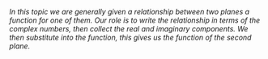 *In this topic we are generally given a relationship between two planes a function for one of them. Our role is to write the relationship in terms of the complex numbers, then collect the real and imaginary components. We then substitute into the function, this gives us the function of the second plane.*
